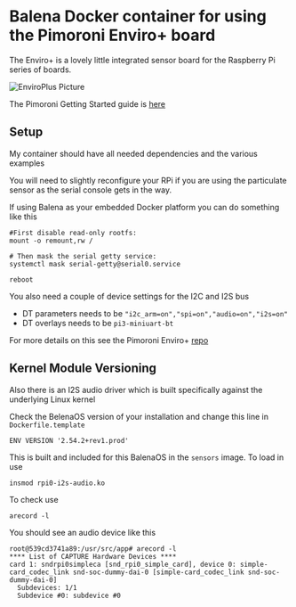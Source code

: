 
# Balena Docker container for using the Pimoroni Enviro+ board

The Enviro+ is a lovely little integrated sensor board for the Raspberry Pi series of boards.

![EnviroPlus Picture](https://i.ibb.co/W31YvWr/image.png)

The Pimoroni Getting Started guide is [here](https://learn.pimoroni.com/tutorial/sandyj/getting-started-with-enviro-plus)

## Setup

My container  should have all needed dependencies and the various examples

You will need to slightly reconfigure your RPi if you are using the particulate sensor as the serial console gets in the way.

If using Balena as your embedded Docker platform you can do something like this

```
#First disable read-only rootfs:
mount -o remount,rw /

# Then mask the serial getty service:
systemctl mask serial-getty@serial0.service

reboot
```

You also need a couple of device settings for the I2C and I2S bus

- DT parameters needs to be `"i2c_arm=on","spi=on","audio=on","i2s=on"`
- DT overlays needs to be `pi3-miniuart-bt`

For more details on this see the Pimoroni Enviro+ [repo](https://github.com/pimoroni/enviroplus-python)

## Kernel Module Versioning

Also there is an I2S audio driver which is built specifically against the underlying Linux kernel

Check the BelenaOS version of your installation and change this line in `Dockerfile.template`

`ENV VERSION '2.54.2+rev1.prod'`

This is built and included for this BalenaOS in the `sensors` image. To load in use

```
insmod rpi0-i2s-audio.ko
```

To check use

```
arecord -l
```

You should see an audio device like this

```
root@539cd3741a89:/usr/src/app# arecord -l
**** List of CAPTURE Hardware Devices ****
card 1: sndrpi0simpleca [snd_rpi0_simple_card], device 0: simple-card_codec_link snd-soc-dummy-dai-0 [simple-card_codec_link snd-soc-dummy-dai-0]
  Subdevices: 1/1
  Subdevice #0: subdevice #0
```


